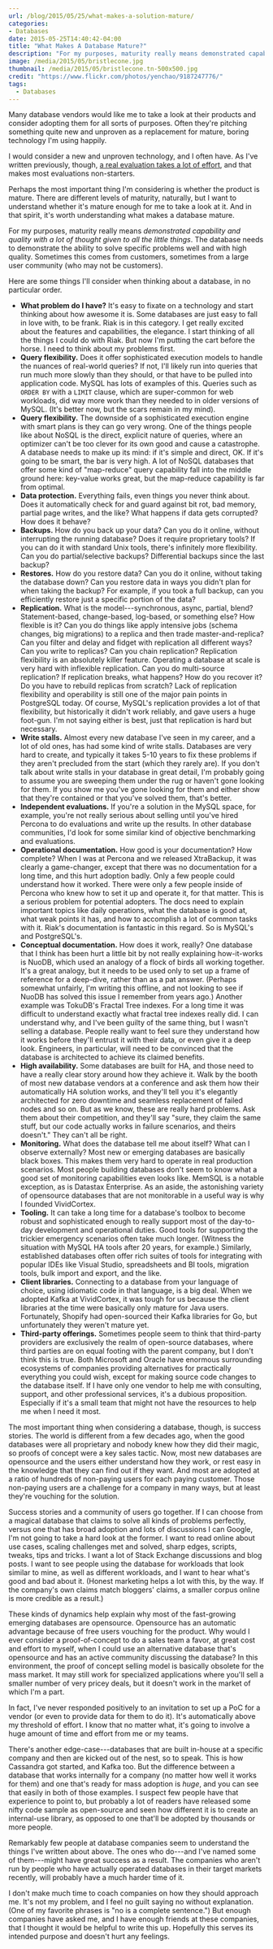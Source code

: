 ```yaml
---
url: /blog/2015/05/25/what-makes-a-solution-mature/
categories:
- Databases
date: 2015-05-25T14:40:42-04:00
title: "What Makes A Database Mature?"
description: "For my purposes, maturity really means demonstrated capability and quality with a lot of thought given to all the little things."
image: /media/2015/05/bristlecone.jpg
thumbnail: /media/2015/05/bristlecone.tn-500x500.jpg
credit: "https://www.flickr.com/photos/yenchao/9187247776/"
tags:
  - Databases
---
```

Many database vendors would like me to take a look at their products and
consider adopting them for all sorts of purposes. Often they're pitching
something quite new and unproven as a replacement for mature, boring technology
I'm using happily.
<!--more-->

I would consider a new and unproven technology, and I often have. As I've
written previously, though, [a real evaluation takes a lot of
effort](/blog/2014/06/08/time-series-database-requirements/), and that
makes most evaluations non-starters.

Perhaps the most important thing I'm considering is whether the product is
mature. There are different levels of maturity, naturally, but I want to
understand whether it's mature enough for me to take a look at it. And in that
spirit, it's worth understanding what makes a database mature.

For my purposes, maturity really means *demonstrated capability and quality with
a lot of thought given to all the little things*.
The database needs to demonstrate the ability to solve specific problems well and
with high quality. Sometimes this comes from customers, sometimes from a large
user community (who may not be customers).

Here are some things I'll consider when thinking about a database, in no
particular order.

- **What problem do I have?** It's easy to fixate on a technology and start
  thinking about how awesome it is. Some databases are just easy to fall in love
  with, to be frank. Riak is in this category. I get really excited about the
  features and capabilities, the elegance. I start thinking of all the things I
  could do with Riak. But now I'm putting the cart before the horse. I need to
  think about my problems first.
- **Query flexibility.** Does it offer sophisticated execution models to handle
  the nuances of real-world queries? If not, I'll likely run into queries that
  run much more slowly than they should, or that have to be pulled into
  application code. MySQL has lots of examples of this. Queries such as `ORDER
  BY` with a `LIMIT` clause, which are super-common for web workloads, did way
  more work than they needed to in older versions of MySQL. (It's better now,
  but the scars remain in my mind).
- **Query flexibility.** The downside of a sophisticated execution engine with
  smart plans is they can go very wrong. One of the things people like about
  NoSQL is the direct, explicit nature of queries, where an optimizer can't be
  too clever for its own good and cause a catastrophe. A database needs to make
  up its mind: if it's simple and direct, OK. If it's going to be smart, the bar
  is very high. A lot of NoSQL databases that offer some kind of "map-reduce"
  query capability fall into the middle ground here: key-value works great, but
  the map-reduce capability is far from optimal.
- **Data protection.** Everything fails, even things you never think about. Does
  it automatically check for and guard against bit rot, bad memory, partial page
  writes, and the like? What happens if data gets corrupted? How does it behave?
- **Backups.** How do you back up your data? Can you do it online, without
  interrupting the running database? Does it require proprietary tools? If you
  can do it with standard Unix tools, there's infinitely more flexibility. Can
  you do partial/selective backups? Differential backups since the last backup?
- **Restores.** How do you restore data? Can you do it online, without taking
  the database down? Can you restore data in ways you didn't plan for when
  taking the backup? For example, if you took a full backup, can you efficiently
  restore just a specific portion of the data?
- **Replication.** What is the model---synchronous, async, partial, blend?
  Statement-based, change-based, log-based, or something else? How flexible is
  it? Can you do things like apply intensive jobs (schema changes, big
  migrations) to a replica and then trade master-and-replica? Can you filter and
  delay and fidget with replication all different ways? Can you write to
  replicas? Can you chain replication? Replication flexibility is an absolutely
  killer feature. Operating a database at scale is very hard with inflexible
  replication. Can you do multi-source replication? If replication breaks, what
  happens? How do you recover it? Do you have to rebuild replicas from scratch?
  Lack of replication flexibility and operability is still one of the major pain
  points in PostgreSQL today. Of course, MySQL's replication provides a lot of
  that flexibility, but historically it didn't work reliably, and gave users a
  huge foot-gun. I'm not saying either is best, just that replication is hard
  but necessary.
- **Write stalls.** Almost every new database I've seen in my career, and a lot
  of old ones, has had some kind of write stalls. Databases are very hard to
  create, and typically it takes 5-10 years to fix these problems if they aren't
  precluded from the start (which they rarely are). If you don't talk about
  write stalls in your database in great detail, I'm probably going to assume
  you are sweeping them under the rug or haven't gone looking for them. If you
  show me you've gone looking for them and either show that they're contained or
  that you've solved them, that's better.
- **Independent evaluations.** If you're a solution in the MySQL space, for
  example, you're not really serious about selling until you've hired Percona to
  do evaluations and write up the results. In other database communities, I'd
  look for some similar kind of objective benchmarking and evaluations.
- **Operational documentation.** How good is your documentation? How complete?
  When I was at Percona and we released XtraBackup, it was clearly a
  game-changer, except that there was no documentation for a long time, and this
  hurt adoption badly. Only a few people could understand how it worked. There
  were only a few people inside of Percona who knew how to set it up and operate
  it, for that matter. This is a serious problem for potential adopters. The
  docs need to explain important topics like daily operations, what the database
  is good at, what weak points it has, and how to accomplish a lot of common
  tasks with it. Riak's documentation is fantastic in this regard. So is MySQL's
  and PostgreSQL's.
- **Conceptual documentation.** How does it work, really? One database that I
  think has been hurt a little bit by not really explaining how-it-works is
  NuoDB, which used an analogy of a flock of birds all working together. It's a
  great analogy, but it needs to be used only to set up a frame of reference for
  a deep-dive, rather than as a pat answer.  (Perhaps somewhat unfairly, I'm
  writing this offline, and not looking to see if NuoDB has solved this issue I
  remember from years ago.) Another example was TokuDB's Fractal Tree indexes.
  For a long time it was difficult to understand exactly what fractal tree
  indexes really did. I can understand why, and I've been guilty of the same
  thing, but I wasn't selling a database. People really want to feel sure they
  understand how it works before they'll entrust it with their data, or even
  give it a deep look. Engineers, in particular, will need to be convinced that
  the database is architected to achieve its claimed benefits.
- **High availability.** Some databases are built for HA, and those need to have
  a really clear story around how they achieve it. Walk by the booth of most new
  database vendors at a conference and ask them how their automatically HA
  solution works, and they'll tell you it's elegantly architected for zero
  downtime and seamless replacement of failed nodes and so on. But as we know,
  these are really hard problems. Ask them about their competition, and they'll
  say "sure, they claim the same stuff, but our code actually works in failure
  scenarios, and theirs doesn't." They can't all be right.
- **Monitoring.** What does the database tell me about itself? What can I
  observe externally? Most new or emerging databases are basically black boxes.
  This makes them very hard to operate in real production scenarios. Most
  people building databases don't seem to know what a good set of
  monitoring capabilities even looks like. MemSQL is a notable exception, as is
  Datastax Enterprise. As an aside, the astonishing variety of opensource databases
  that are not monitorable in a useful way is why I founded VividCortex.
- **Tooling.** It can take a long time for a database's toolbox to become robust
  and sophisticated enough to really support most of the day-to-day development
  and operational duties. Good tools for supporting the trickier emergency
  scenarios often take much longer. (Witness the situation with MySQL HA tools
  after 20 years, for example.) Similarly, established databases often offer
  rich suites of tools for integrating with popular IDEs like Visual Studio,
  spreadsheets and BI tools, migration tools, bulk import and export, and the like.
- **Client libraries.** Connecting to a database from your language of choice,
  using idiomatic code in that language, is a big deal. When we adopted Kafka at
  VividCortex, it was tough for us because the client libraries at the time
  were basically only mature for Java users. Fortunately, Shopify had
  open-sourced their Kafka libraries for Go, but unfortunately they weren't
  mature yet.
- **Third-party offerings.** Sometimes people seem to think that third-party
  providers are exclusively the realm of open-source databases, where third
  parties are on equal footing with the parent company, but I don't think this
  is true. Both Microsoft and Oracle have enormous surrounding ecosystems of
  companies providing alternatives for practically everything you could wish,
  except for making source code changes to the database itself. If I have only
  one vendor to help me with consulting, support, and other professional
  services, it's a dubious proposition. Especially if it's a small team that
  might not have the resources to help me when I need it most.

The most important thing when considering a database, though, is success
stories. The world is different from a few decades ago, when the good databases
were all proprietary and nobody knew how they did their magic, so proofs of
concept were a key sales tactic. Now, most new databases are opensource and the
users either understand how they work, or rest easy in the knowledge that they
can find out if they want. And most are adopted at a ratio of hundreds of
non-paying users for each paying customer.  Those non-paying users are a
challenge for a company in many ways, but at least they're vouching for the
solution.

Success stories and a community of users go together. If I can choose from a
magical database that claims to solve all kinds of problems perfectly, versus
one that has broad adoption and lots of discussions I can Google, I'm not going
to take a hard look at the former. I want to read online about use cases,
scaling challenges met and solved, sharp edges, scripts, tweaks, tips and
tricks. I want a lot of Stack Exchange discussions and blog posts. I want to see
people using the database for workloads that look similar to mine, as well as
different workloads, and I want to hear what's good and bad about it.
(Honest marketing helps a lot with this, by the way. If the company's own claims
match bloggers' claims, a smaller corpus online is more credible as a
result.)

These kinds of dynamics help explain why most of the fast-growing emerging
databases are opensource.  Opensource has an automatic advantage because of free
users vouching for the product.  Why would I ever consider a proof-of-concept to
do a sales team a favor, at great cost and effort to myself, when I could use an
alternative database that's opensource and has an active community discussing
the database? In this environment, the proof of concept selling model is
basically obsolete for the mass market. It may still work for specialized
applications where you'll sell a smaller number of very pricey deals, but it
doesn't work in the market of which I'm a part.

In fact, I've never responded positively to an invitation to set up a PoC for a
vendor (or even to provide data for them to do it). It's automatically above my
threshold of effort. I know that no matter what, it's going to involve a huge
amount of time and effort from me or my teams.

There's another edge-case---databases that are built in-house at a specific
company and then are kicked out of the nest, so to speak. This is how Cassandra
got started, and Kafka too. But the difference between a database that works
internally for a company (no matter how well it works for them) and one that's
ready for mass adoption is *huge*, and you can see that easily in both of those
examples. I suspect few people have that experience to point to, but probably a
lot of readers have released some nifty code sample as open-source and seen how
different it is to create an internal-use library, as opposed to one that'll be
adopted by thousands or more people.

Remarkably few people at database companies seem to understand the
things I've written about above. The ones who do---and I've named some of
them---might have great success as a result. The companies who aren't run by
people who have actually operated databases in their target markets recently,
will probably have a much harder time of it.

I don't make much time to coach companies on how they should approach me. It's
not my problem, and I feel no guilt saying no without explanation. (One of my
favorite phrases is "no is a complete sentence.") But enough companies have
asked me, and I have enough friends at these companies, that I thought it would
be helpful to write this up. Hopefully this serves its intended purpose and
doesn't hurt any feelings.
